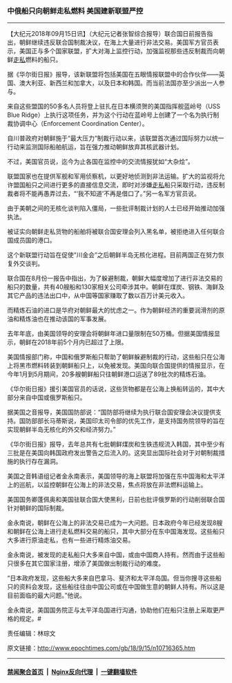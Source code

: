 ### 中俄船只向朝鲜走私燃料 美国建新联盟严控
------------------------

<p>【大纪元2018年09月15日讯】（大纪元记者张智综合报导）联合国日前报告指出，朝鲜继续违反联合国制裁决议，在海上大量进行非法交易。美国军方官员表示，美国正与多个国家联盟，扩大对海上监控行动，加强监视那些违反制裁而向朝鲜<a href="http://www.epochtimes.com/gb/tag/%E8%B5%B0%E7%A7%81.html">走私</a>燃料的船只。</p>
<p>据《华尔街日报》报导，该新联盟将包括美国在五眼情报联盟中的合作伙伴——英国、澳大利亚、新西兰和加拿大，以及日本和韩国。而当前法国亦至少派出一人参与。</p>
<p>来自这些盟国的50多名人员将登上驻扎在日本横须贺的美国指挥舰蓝岭号（USS Blue Ridge）上执行这项任务，并为这个行动在蓝岭号上创建了一个名为执行制裁协调中心（Enforcement Coordination Center）。</p>
<p>自川普政府对朝鲜施于“最大压力”制裁行动以来，该联盟首次通过国际努力以统一行动来监测国际船舶航运，旨在强力推动朝鲜放弃其核武器计划。</p>
<p>不过，美国官员说，迄今为止各国在监控中的交流情报犹如“大杂烩”。</p>
<p>联盟国家也在提供军舰和军用侦察机，以更好地侦测到非法运输。扩大的监视将允许盟国船只之间进行更多的直接信息交流，即时对涉嫌<a href="http://www.epochtimes.com/gb/tag/%E8%B5%B0%E7%A7%81.html">走私</a>船只采取行动，违反制裁者将不能再愚弄过去，“‘我不知道’不再是借口了。”另一名军方官员说。</p>
<p>由于美朝之间的无核化谈判陷入僵局，一些批评制裁计划的人士已经开始推动加强执法。</p>
<p>被证实向朝鲜走私货物的船舶将被联合国安理会列入黑名单，被拒绝进入任何联合国成员国的港口。</p>
<p>这个新联盟行动旨在促使“川金会”之后朝鲜半岛无核化进程。目前两国正在努力恢复外交谈判。</p>
<p>联合国在8月份一报告中指出，为了躲避制裁，朝鲜大幅度增加了进行非法交易的船只的数量，共有40艘船和130家相关公司牵涉其中。朝鲜在煤炭、钢铁、海鲜及其它产品的违法出口中，从中国等国家赚取了数以百万计美元收入。</p>
<p>而精炼石油的进口是华府对朝鲜最大的忧虑之一。作为朝鲜经济的重要润滑剂的原油和精炼油也在推动该国的军事发展。</p>
<p>去年年底，由美国领导的安理会将朝鲜年进口量限制在50万桶。但据美国情报显示，朝鲜在2018年前5个月内已超过了上限。</p>
<p>美国情报部门称，中国和俄罗斯船只帮助了朝鲜躲避制裁的行动，这些船只在公海上将黑市燃料转装到朝鲜船只上，以免被发现。美国向联合国提供的情报显示，在今年1月到5月期间，20多艘朝鲜船只往朝鲜港口运送了89批次的精炼石油。</p>
<p>《华尔街日报》援引美国官员的话说，这些货物都是在公海上换船转运的，其中大部分来自中国或俄罗斯船只。</p>
<p>据美国之音报导，美国国防部说：“国防部将继续为执行联合国安理会决议提供支持。国防部部长马蒂斯说，美国印太司令部的优先工作，是支持国务院领导的旨在实现朝鲜半岛无核化的外交和经济努力。”</p>
<p>《华尔街日报》报导，去年总共有七批朝鲜煤炭和生铁违规流入韩国，其中至少有三批是在美国向韩国政府发出警告之后流入的。这突显出国际社会对于对朝制裁措施的执行存在漏洞。</p>
<p>美国之音韩语组记者金永南表示，美国领导的海上联盟将加强在东中国海和太平洋上的巡航，以监控朝鲜在公海上的非法交易，焦点将放在非法燃料运输上。</p>
<p>美国国务卿蓬佩奥和美国驻联合国大使黑利，日前也批评俄罗斯的行动削弱联合国针对朝鲜的国际制裁。</p>
<p>金永南说，朝鲜在公海上的非法交易已成为一大问题。日本政府今年已经发现8艘和朝鲜在公海上进行走私燃料交易的船只，其中大部分在东中国海发现。这些船只大多进行原油走私，也有一些进行精炼油交易。</p>
<p>金永南说，被发现的走私船只大多来自中国，或由中国商人持有。然而由于这些船只很多在其它国家注册，增添了美国做出制裁行动的难度。</p>
<p>“日本政府发现，这些船大多来自巴拿马、斐济和太平洋岛国。但当你搜寻这些船只的资料会发现，这些船往往由中国公司或在中国做生意的朝鲜人持有。所以这是目前面临的最大问题。”他说。</p>
<p>金永南说，美国国务院正与太平洋岛国进行沟通，协助他们在船只注册上采取更严格的规定。#</p>
<p>责任编辑：林琮文</p>

原文链接：http://www.epochtimes.com/gb/18/9/15/n10716365.htm


------------------------
#### [禁闻聚合首页](https://github.com/gfw-breaker/banned-news/blob/master/README.md) &nbsp;|&nbsp; [Nginx反向代理](https://github.com/gfw-breaker/open-proxy/blob/master/README.md) &nbsp;|&nbsp; [一键翻墙软件](https://github.com/gfw-breaker/nogfw/blob/master/README.md)